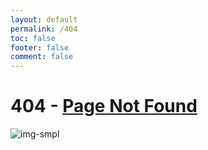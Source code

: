 ```yaml
---
layout: default
permalink: /404
toc: false
footer: false
comment: false
---
```


# 404 - [Page Not Found](https://mansz81.github.io/)

![img-smpl]({{site.url}}{{site.baseurl}}/src/assets/img/FLS4B.jpg)

